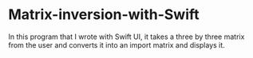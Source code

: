 # Matrix-inversion-with-Swift
In this program that I wrote with Swift UI, it takes a three by three matrix from the user and converts it into an import matrix and displays it.
